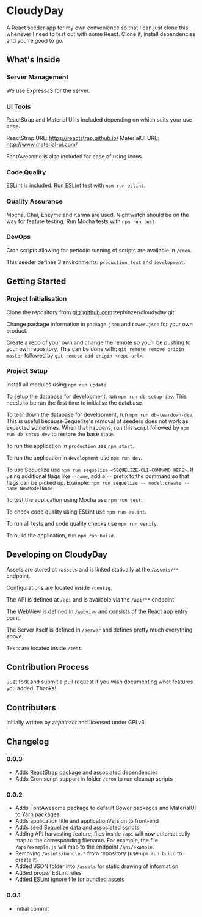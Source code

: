 # CloudyDay

A React seeder app for my own convenience so that I can just clone this whenever I need
to test out with some React. Clone it, install dependencies and you're good to go.

## What's Inside

### Server Management

We use ExpressJS for the server.

### UI Tools

ReactStrap and Material UI is included depending on which suits your use case.

ReactStrap URL: https://reactstrap.github.io/
MaterialUI URL: http://www.material-ui.com/

FontAwesome is also included for ease of using icons.

### Code Quality

ESLint is included. Run ESLint test with `npm run eslint`.

### Quality Assurance

Mocha, Chai, Enzyme and Karma are used. Nightwatch should be on the way for feature 
testing. Run Mocha tests with `npm run test`.

### DevOps

Cron scripts allowing for periodic running of scripts are available in `/cron`.

This seeder defines 3 environments: `production`, `test` and `development`. 

## Getting Started

### Project Initialisation
Clone the repository from git@github.com:zephinzer/cloudyday.git.

Change package information in `package.json` and `bower.json` for your own product.

Create a repo of your own and change the remote so you'll be pushing to your own 
repository. This can be done with: `git remote remove origin master` followed by 
`git remote add origin <repo-url>`.

### Project Setup

Install all modules using `npm run update`.

To setup the database for development, run `npm run db-setup-dev`. This needs to be 
run the first time to initialise the database.

To tear down the database for development, run `npm run db-teardown-dev`. This is
useful because Sequelize's removal of seeders does not work as expected sometimes. 
When that happens, run this script followed by `npm run db-setup-dev` to restore the 
base state.

To run the application in `production` use `npm start`.

To run the application in `development` use `npm run dev`.

To use Sequelize use `npm run sequelize <SEQUELIZE-CLI-COMMAND HERE>`.
If using additional flags like `--name`, add a `--` prefix to the command so that 
flags can be picked up. Example: `npm run sequelize -- model:create --name NewModelName`

To test the application using Mocha use `npm run test`.

To check code quality using ESLint use `npm run eslint`.

To run all tests and code quality checks use `npm run verify`.

To build the application, run `npm run build`. 

## Developing on CloudyDay

Assets are stored at `/assets` and is linked statically at the `/assets/**` endpoint.

Configurations are located inside `/config`.

The API is defined at `/api` and is available via the `/api/**` endpoint.

The WebView is defined in `/webview` and consists of the React app entry point.

The Server itself is defined in `/server` and defines pretty much everything above.

Tests are located inside `/test`.

## Contribution Process

Just fork and submit a pull request if you wish documenting what features you added.
Thanks!

## Contributers

Initially written by *zephinzer* and licensed under GPLv3.

## Changelog
### 0.0.3

- Adds ReactStrap package and associated dependencies
- Adds Cron script support in folder `/cron` to run cleanup scripts

### 0.0.2

- Adds FontAwesome package to default Bower packages and MaterialUI to Yarn packages
- Adds applicationTitle and applicationVersion to front-end
- Adds seed Sequelize data and associated scripts
- Adding API harvesting feature, files inside `/api` will now automatically map
  to the corresponding filename. For example, the file `/api/example.js` will map to
	the endpoint `/api/example`.
- Removing `/assets/bundle.*` from repository (use `npm run build` to create it)
- Added JSON folder into `/assets` for static drawing of information
- Added proper ESLint rules
- Added ESLint ignore file for bundled assets

### 0.0.1

- Initial commit